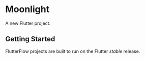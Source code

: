 # Moonlight

A new Flutter project.

## Getting Started

FlutterFlow projects are built to run on the Flutter _stable_ release.
